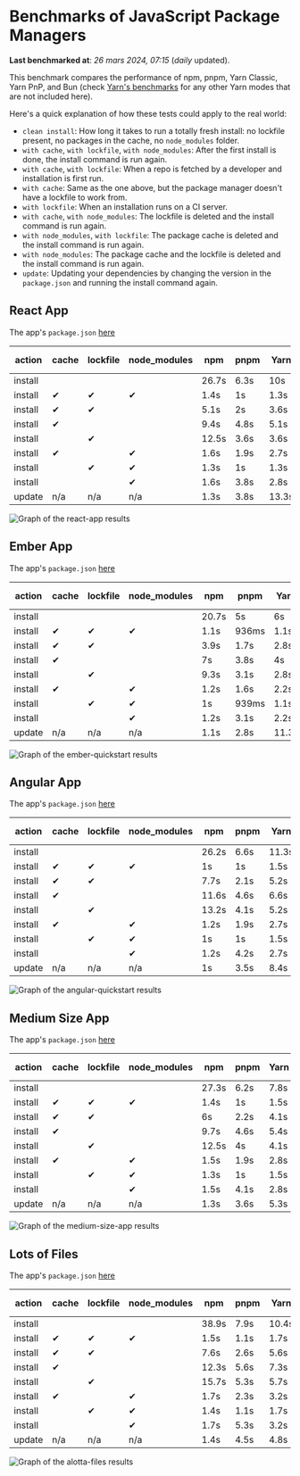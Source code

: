 # Benchmarks of JavaScript Package Managers

**Last benchmarked at**: _26 mars 2024, 07:15_ (_daily_ updated).

This benchmark compares the performance of npm, pnpm, Yarn Classic, Yarn PnP, and Bun (check [Yarn's benchmarks](https://yarnpkg.com/benchmarks) for any other Yarn modes that are not included here).

Here's a quick explanation of how these tests could apply to the real world:

- `clean install`: How long it takes to run a totally fresh install: no lockfile present, no packages in the cache, no `node_modules` folder.
- `with cache`, `with lockfile`, `with node_modules`: After the first install is done, the install command is run again.
- `with cache`, `with lockfile`: When a repo is fetched by a developer and installation is first run.
- `with cache`: Same as the one above, but the package manager doesn't have a lockfile to work from.
- `with lockfile`: When an installation runs on a CI server.
- `with cache`, `with node_modules`: The lockfile is deleted and the install command is run again.
- `with node_modules`, `with lockfile`: The package cache is deleted and the install command is run again.
- `with node_modules`: The package cache and the lockfile is deleted and the install command is run again.
- `update`: Updating your dependencies by changing the version in the `package.json` and running the install command again.

## React App

The app's `package.json` [here](./fixtures/react-app/package.json)

| action  | cache | lockfile | node_modules| npm | pnpm | Yarn | Yarn PnP | Bun |
| ---     | ---   | ---      | ---         | --- | ---  | ---  | ---      | --- |
| install |       |          |             | 26.7s | 6.3s | 10s | 2.8s | 1.8s |
| install | ✔     | ✔        | ✔           | 1.4s | 1s | 1.3s | n/a | 52ms |
| install | ✔     | ✔        |             | 5.1s | 2s | 3.6s | 1s | 468ms |
| install | ✔     |          |             | 9.4s | 4.8s | 5.1s | 2.5s | 471ms |
| install |       | ✔        |             | 12.5s | 3.6s | 3.6s | 1s | 407ms |
| install | ✔     |          | ✔           | 1.6s | 1.9s | 2.7s | n/a | 73ms |
| install |       | ✔        | ✔           | 1.3s | 1s | 1.3s | n/a | 50ms |
| install |       |          | ✔           | 1.6s | 3.8s | 2.8s | n/a | 69ms |
| update  | n/a | n/a | n/a | 1.3s | 3.8s | 13.3s | 3.3s | 56ms |

<img alt="Graph of the react-app results" src="results/img/react-app.svg" />

## Ember App

The app's `package.json` [here](./fixtures/ember-quickstart/package.json)

| action  | cache | lockfile | node_modules| npm | pnpm | Yarn | Yarn PnP | Bun |
| ---     | ---   | ---      | ---         | --- | ---  | ---  | ---      | --- |
| install |       |          |             | 20.7s | 5s | 6s | 2.4s | 1.5s |
| install | ✔     | ✔        | ✔           | 1.1s | 936ms | 1.1s | n/a | 38ms |
| install | ✔     | ✔        |             | 3.9s | 1.7s | 2.8s | 969ms | 349ms |
| install | ✔     |          |             | 7s | 3.8s | 4s | 2s | 372ms |
| install |       | ✔        |             | 9.3s | 3.1s | 2.8s | 959ms | 333ms |
| install | ✔     |          | ✔           | 1.2s | 1.6s | 2.2s | n/a | 55ms |
| install |       | ✔        | ✔           | 1s | 939ms | 1.1s | n/a | 38ms |
| install |       |          | ✔           | 1.2s | 3.1s | 2.2s | n/a | 49ms |
| update  | n/a | n/a | n/a | 1.1s | 2.8s | 11.3s | 3.5s | 39ms |

<img alt="Graph of the ember-quickstart results" src="results/img/ember-quickstart.svg" />

## Angular App

The app's `package.json` [here](./fixtures/angular-quickstart/package.json)

| action  | cache | lockfile | node_modules| npm | pnpm | Yarn | Yarn PnP | Bun |
| ---     | ---   | ---      | ---         | --- | ---  | ---  | ---      | --- |
| install |       |          |             | 26.2s | 6.6s | 11.3s | 2.9s | 2s |
| install | ✔     | ✔        | ✔           | 1s | 1s | 1.5s | n/a | 35ms |
| install | ✔     | ✔        |             | 7.7s | 2.1s | 5.2s | 1.3s | 796ms |
| install | ✔     |          |             | 11.6s | 4.6s | 6.6s | 2.4s | 794ms |
| install |       | ✔        |             | 13.2s | 4.1s | 5.2s | 1.3s | 740ms |
| install | ✔     |          | ✔           | 1.2s | 1.9s | 2.7s | n/a | 53ms |
| install |       | ✔        | ✔           | 1s | 1s | 1.5s | n/a | 34ms |
| install |       |          | ✔           | 1.2s | 4.2s | 2.7s | n/a | 57ms |
| update  | n/a | n/a | n/a | 1s | 3.5s | 8.4s | 2.6s | 38ms |

<img alt="Graph of the angular-quickstart results" src="results/img/angular-quickstart.svg" />

## Medium Size App

The app's `package.json` [here](./fixtures/medium-size-app/package.json)

| action  | cache | lockfile | node_modules| npm | pnpm | Yarn | Yarn PnP | Bun |
| ---     | ---   | ---      | ---         | --- | ---  | ---  | ---      | --- |
| install |       |          |             | 27.3s | 6.2s | 7.8s | 3s | 1.3s |
| install | ✔     | ✔        | ✔           | 1.4s | 1s | 1.5s | n/a | 37ms |
| install | ✔     | ✔        |             | 6s | 2.2s | 4.1s | 1.2s | 483ms |
| install | ✔     |          |             | 9.7s | 4.6s | 5.4s | 2.5s | 487ms |
| install |       | ✔        |             | 12.5s | 4s | 4.1s | 1.2s | 470ms |
| install | ✔     |          | ✔           | 1.5s | 1.9s | 2.8s | n/a | 53ms |
| install |       | ✔        | ✔           | 1.3s | 1s | 1.5s | n/a | 35ms |
| install |       |          | ✔           | 1.5s | 4.1s | 2.8s | n/a | 57ms |
| update  | n/a | n/a | n/a | 1.3s | 3.6s | 5.3s | 2.4s | 43ms |

<img alt="Graph of the medium-size-app results" src="results/img/medium-size-app.svg" />

## Lots of Files

The app's `package.json` [here](./fixtures/alotta-files/package.json)

| action  | cache | lockfile | node_modules| npm | pnpm | Yarn | Yarn PnP | Bun |
| ---     | ---   | ---      | ---         | --- | ---  | ---  | ---      | --- |
| install |       |          |             | 38.9s | 7.9s | 10.4s | 3.5s | 2.2s |
| install | ✔     | ✔        | ✔           | 1.5s | 1.1s | 1.7s | n/a | 57ms |
| install | ✔     | ✔        |             | 7.6s | 2.6s | 5.6s | 1.4s | 689ms |
| install | ✔     |          |             | 12.3s | 5.6s | 7.3s | 2.9s | 713ms |
| install |       | ✔        |             | 15.7s | 5.3s | 5.7s | 1.4s | 686ms |
| install | ✔     |          | ✔           | 1.7s | 2.3s | 3.2s | n/a | 83ms |
| install |       | ✔        | ✔           | 1.4s | 1.1s | 1.7s | n/a | 58ms |
| install |       |          | ✔           | 1.7s | 5.3s | 3.2s | n/a | 77ms |
| update  | n/a | n/a | n/a | 1.4s | 4.5s | 4.8s | 3.1s | 99ms |

<img alt="Graph of the alotta-files results" src="results/img/alotta-files.svg" />